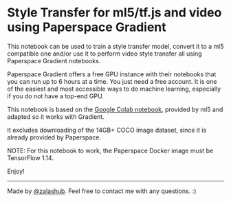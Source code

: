# Style Transfer for ml5/tf.js and video using Paperspace Gradient

This notebook can be used to train a style transfer model, convert it to a ml5 compatible one and/or use it to perform video style transfer all using Paperspace Gradient notebooks. 

Paperspace Gradient offers a free GPU instance with their notebooks that you can run up to 6 hours at a time. You just need a free account. It is one of the easiest and most accessible ways to do machine learning, especially if you do not have a top-end GPU.

This notebook is based on the [Google Colab notebook](https://colab.research.google.com/drive/1TZNdhoUEBoxQqY5EFloZcuyYUs9oNQ-g), provided by ml5 and adapted so it works with Gradient.

It excludes downloading of the 14GB+ COCO image dataset, since it is already provided by Paperspace.  

NOTE: For this notebook to work, the Paperspace Docker image must be TensorFlow 1.14.

Enjoy!

***

Made by [@zalashub](https://twitter.com/zalashub). Feel free to contact me with any questions. :)
